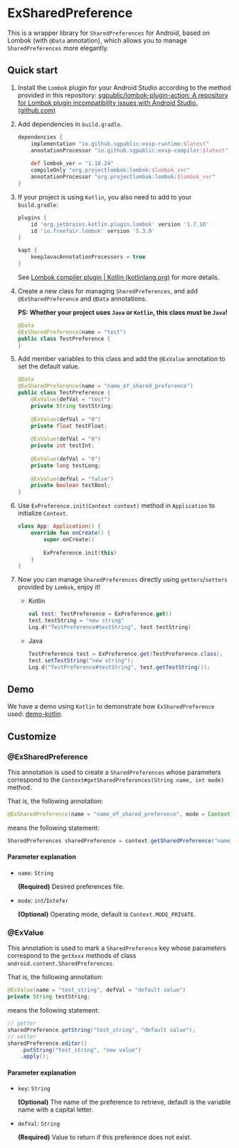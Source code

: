 # ExSharedPreference

This is a wrapper library for `SharedPreferences` for Android, based on Lombok (with `@Data` annotation), which allows you to manage `SharedPreferences` more elegantly.

## Quick start

1. Install the `Lombok` plugin for your Android Studio according to the method provided in this repository: [sgpublic/lombok-plugin-action: A repository for Lombok plugin incompatibility issues with Android Studio. (github.com)](https://github.com/sgpublic/lombok-plugin-action)

2. Add dependencies in `build.gradle`.

   ```groovy
   dependencies {
       implementation "io.github.sgpublic:exsp-runtime:$latest"
       annotationProcessor "io.github.sgpublic:exsp-compiler:$latest"
       
       def lombok_ver = "1.18.24"
       compileOnly "org.projectlombok:lombok:$lombok_ver"
       annotationProcessor "org.projectlombok:lombok:$lombok_ver"
   }
   ```

3. If your project is using `Kotlin`, you also need to add to your `build.gradle`:

   ```groovy
   plugins {
       id 'org.jetbrains.kotlin.plugin.lombok' version '1.7.10'
       id 'io.freefair.lombok' version '5.3.0'
   }
   
   kapt {
       keepJavacAnnotationProcessors = true
   }
   ```

   See [Lombok compiler plugin | Kotlin (kotlinlang.org)](https://kotlinlang.org/docs/lombok.html#using-with-kapt) for more details.

4. Create a new class for managing `SharedPreferences`, and add `@ExSharedPreference` and `@Data` annotations.

   **PS: Whether your project uses `Java` or `Kotlin`, this class must be `Java`!**

   ```java
   @Data
   @ExSharedPreference(name = "test")
   public class TestPreference {
   }
   ```

5. Add member variables to this class and add the `@ExValue` annotation to set the default value.

   ```java
   @Data
   @ExSharedPreference(name = "name_of_shared_preference")
   public class TestPreference {
       @ExValue(defVal = "test")
       private String testString;
       
       @ExValue(defVal = "0")
       private float testFloat;
       
       @ExValue(defVal = "0")
       private int testInt;
       
       @ExValue(defVal = "0")
       private long testLong;
       
       @ExValue(defVal = "false")
       private boolean testBool;
   }
   ```

6. Use `ExPreference.init(Context context)` method in `Application` to initialize `Context`.

   ```kotlin
   class App: Application() {
       override fun onCreate() {
           super.onCreate()
           
           ExPreference.init(this)
       }
   }
   ```

7. Now you can manage `SharedPreferences` directly using `getters`/`setters` provided by `Lombok`, enjoy it!

   + Kotlin

     ```kotlin
     val test: TestPreference = ExPreference.get()
     test.testString = "new string"
     Log.d("TestPreference#testString", test.testString)
     ```

   + Java

     ```java
     TestPreference test = ExPreference.get(TestPreference.class);
     test.setTestString("new string");
     Log.d("TestPreference#testString", test.getTestString());
     ```

## Demo

We have a demo using `Kotlin` to demonstrate how `ExSharedPreference` used: [demo-kotlin](/demo/src/main/java/io/github/sgpublic/exsp/demo).

## Customize

### @ExSharedPreference

This annotation is used to create a `SharedPreferences` whose parameters correspond to the `Context#getSharedPreferences(String name, int mode)` method.

That is, the following annotation:

```java
@ExSharedPreference(name = "name_of_shared_preference", mode = Context.MODE_PRIVATE)
```

means the following statement:

```java
SharedPreferences sharedPreference = context.getSharedPreference("name_of_shared_preference", Context.MODE_PRIVATE);
```

#### Parameter explanation

+ `name`: `String`

  **(Required)** Desired preferences file.

+ `mode`: `int`/`Intefer`

  **(Optional)** Operating mode, default is `Context.MODE_PRIVATE`.

### @ExValue

This annotation is used to mark a `SharedPreference` key whose parameters correspond to the `getXxxx` methods of class `android.content.SharedPreferences`.

That is, the following annotation:

```java
@ExValue(name = "test_string", defVal = "default value")
private String testString;
```

means the following statement:

```java
// getter
sharedPreference.getString("test_string", "default value");
// setter
sharedPreference.editor()
    .putString("test_string", "new value")
    .apply();
```

#### Parameter explanation

+ `key`: `String`

  **(Optional)** The name of the preference to retrieve, default is the variable name with a capital letter.

+ `defVal`: `String`

  **(Required)** Value to return if this preference does not exist.